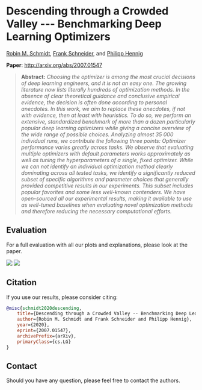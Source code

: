 # Descending through a Crowded Valley --- Benchmarking Deep Learning Optimizers

[Robin M. Schmidt](https://scholar.google.de/citations?user=20vb63kAAAAJ&hl=de), [Frank Schneider](https://scholar.google.com/citations?user=znq-WkAAAAAJ&hl=en), and [Philipp Hennig](https://scholar.google.de/citations?user=UeG5w08AAAAJ&hl=en)

**Paper**: http://arxiv.org/abs/2007.01547

> **Abstract:** *Choosing the optimizer is among the most crucial decisions of deep learning engineers, and it is not an easy one. The growing literature now lists literally hundreds of optimization methods. In the absence of clear theoretical guidance and conclusive empirical evidence, the decision is often done according to personal anecdotes. In this work, we aim to replace these anecdotes, if not with evidence, then at least with heuristics. To do so, we perform an extensive, standardized benchmark of more than a dozen particularly popular deep learning optimizers while giving a concise overview of the wide range of possible choices. Analyzing almost 35 000 individual runs, we contribute the following three points: Optimizer performance varies greatly across tasks. We observe that evaluating multiple optimizers with default parameters works approximately as well as tuning the hyperparameters of a single, fixed optimizer. While we can not identify an individual optimization method clearly dominating across all tested tasks, we identify a significantly reduced subset of specific algorithms and parameter choices that generally provided competitive results in our experiments. This subset includes popular favorites and some less well-known contenders. We have open-sourced all our experimental results, making it available to use as well-tuned baselines when evaluating novel optimization methods and therefore reducing the necessary computational efforts.* 


## Evaluation

For a full evaluation with all our plots and explanations, please look at the paper.

<img src = "https://i.imgur.com/450YoFl.png" >

<img src = "https://i.imgur.com/Yu96SyP.png" >

## Citation
If you use our results, please consider citing:

```bibtex
@misc{schmidt2020descending,
    title={Descending through a Crowded Valley -- Benchmarking Deep Learning Optimizers},
    author={Robin M. Schmidt and Frank Schneider and Philipp Hennig},
    year={2020},
    eprint={2007.01547},
    archivePrefix={arXiv},
    primaryClass={cs.LG}
}
```
    
## Contact
Should you have any question, please feel free to contact the authors.

